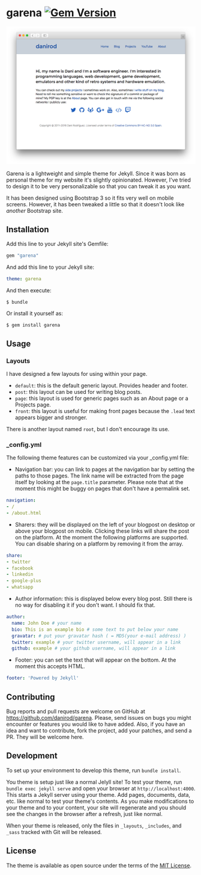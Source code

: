 # garena [![Gem Version](https://badge.fury.io/rb/garena.svg)](https://badge.fury.io/rb/garena)

![Screenshot of my theme](screenshot.png)

Garena is a lightweight and simple theme for Jekyll. Since it was born as personal theme for my website it's slightly opinionated. However, I've tried to design it to be very personalizable so that you can tweak it as you want.

It has been designed using Bootstrap 3 so it fits very well on mobile screens. However, it has been tweaked a little so that it doesn't look like _another_ Bootstrap site.

## Installation

Add this line to your Jekyll site's Gemfile:

```ruby
gem "garena"
```

And add this line to your Jekyll site:

```yaml
theme: garena
```

And then execute:

    $ bundle

Or install it yourself as:

    $ gem install garena

## Usage

### Layouts

I have designed a few layouts for using within your page.

* `default`: this is the default generic layout. Provides header and footer.
* `post`: this layout can be used for writing blog posts.
* `page`: this layout is used for generic pages such as an About page or a Projects page.
* `front`: this layout is useful for making front pages because the `.lead` text appears bigger and stronger.

There is another layout named `root`, but I don't encourage its use.

### _config.yml

The following theme features can be customized via your _config.yml file:

* Navigation bar: you can link to pages at the navigation bar by setting the paths to those pages. The link name will be extracted from the page itself by looking at the `page.title` parameter. Please note that at the moment this might be buggy on pages that don't have a permalink set.

```yaml
navigation:
- /
- /about.html
```

* Sharers: they will be displayed on the left of your blogpost on desktop or above your blogpost on mobile. Clicking these links will share the post on the platform. At the moment the following platforms are supported. You can disable sharing on a platform by removing it from the array.

```yaml
share:
- twitter
- facebook
- linkedin
- google-plus
- whatsapp
```

* Author information: this is displayed below every blog post. Still there is no way for disabling it if you don't want. I should fix that.

```yaml
author:
  name: John Doe # your name
  bio: This is an example bio # some text to put below your name
  gravatar: # put your gravatar hash ( = MD5(your e-mail address) )
  twitter: example # your twitter username, will appear in a link
  github: example # your github username, will appear in a link
```

* Footer: you can set the text that will appear on the bottom. At the moment this accepts HTML.

```yaml
footer: 'Powered by Jekyll'
```

## Contributing

Bug reports and pull requests are welcome on GitHub at https://github.com/danirod/garena. Please, send issues on bugs you might encounter or features you would like to have added. Also, if you have an idea and want to contribute, fork the project, add your patches, and send a PR. They will be welcome here.

## Development

To set up your environment to develop this theme, run `bundle install`.

You theme is setup just like a normal Jelyll site! To test your theme, run `bundle exec jekyll serve` and open your browser at `http://localhost:4000`. This starts a Jekyll server using your theme. Add pages, documents, data, etc. like normal to test your theme's contents. As you make modifications to your theme and to your content, your site will regenerate and you should see the changes in the browser after a refresh, just like normal.

When your theme is released, only the files in `_layouts`, `_includes`, and `_sass` tracked with Git will be released.

## License

The theme is available as open source under the terms of the [MIT License](http://opensource.org/licenses/MIT).

